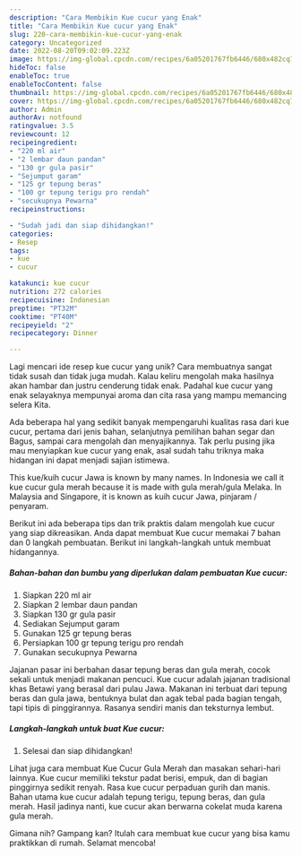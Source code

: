 ```yaml
---
description: "Cara Membikin Kue cucur yang Enak"
title: "Cara Membikin Kue cucur yang Enak"
slug: 220-cara-membikin-kue-cucur-yang-enak
category: Uncategorized
date: 2022-08-20T09:02:09.223Z
image: https://img-global.cpcdn.com/recipes/6a05201767fb6446/680x482cq70/kue-cucur-foto-resep-utama.jpg
hideToc: false
enableToc: true
enableTocContent: false
thumbnail: https://img-global.cpcdn.com/recipes/6a05201767fb6446/680x482cq70/kue-cucur-foto-resep-utama.jpg
cover: https://img-global.cpcdn.com/recipes/6a05201767fb6446/680x482cq70/kue-cucur-foto-resep-utama.jpg
author: Admin
authorAv: notfound
ratingvalue: 3.5
reviewcount: 12
recipeingredient:
- "220 ml air"
- "2 lembar daun pandan"
- "130 gr gula pasir"
- "Sejumput garam"
- "125 gr tepung beras"
- "100 gr tepung terigu pro rendah"
- "secukupnya Pewarna"
recipeinstructions:

- "Sudah jadi dan siap dihidangkan!"
categories:
- Resep
tags:
- kue
- cucur

katakunci: kue cucur 
nutrition: 272 calories
recipecuisine: Indonesian
preptime: "PT32M"
cooktime: "PT40M"
recipeyield: "2"
recipecategory: Dinner

---
```





Lagi mencari ide resep kue cucur yang unik? Cara membuatnya sangat tidak susah dan tidak juga mudah. Kalau keliru mengolah maka hasilnya akan hambar dan justru cenderung tidak enak. Padahal kue cucur yang enak selayaknya mempunyai aroma dan cita rasa yang mampu memancing selera Kita.





Ada beberapa hal yang sedikit banyak mempengaruhi kualitas rasa dari kue cucur, pertama dari jenis bahan, selanjutnya pemilihan bahan segar dan Bagus, sampai cara mengolah dan menyajikannya. Tak perlu pusing jika mau menyiapkan kue cucur yang enak,      asal sudah tahu triknya maka hidangan ini dapat menjadi sajian istimewa.














This kue/kuih cucur Jawa is known by many names. In Indonesia we call it kue cucur gula merah because it is made with gula merah/gula Melaka. In Malaysia and Singapore, it is known as kuih cucur Jawa, pinjaram / penyaram.






Berikut ini ada beberapa tips dan trik praktis dalam mengolah kue cucur yang siap dikreasikan. Anda dapat membuat Kue cucur memakai 7 bahan dan 0 langkah pembuatan. Berikut ini langkah-langkah untuk membuat hidangannya.

<!--inarticleads1-->

##### Bahan-bahan dan bumbu yang diperlukan dalam pembuatan Kue cucur:

1. Siapkan 220 ml air
1. Siapkan 2 lembar daun pandan
1. Siapkan 130 gr gula pasir
1. Sediakan Sejumput garam
1. Gunakan 125 gr tepung beras
1. Persiapkan 100 gr tepung terigu pro rendah
1. Gunakan secukupnya Pewarna


Jajanan pasar ini berbahan dasar tepung beras dan gula merah, cocok sekali untuk menjadi makanan pencuci. Kue cucur adalah jajanan tradisional khas Betawi yang berasal dari pulau Jawa. Makanan ini terbuat dari tepung beras dan gula jawa, bentuknya bulat dan agak tebal pada bagian tengah, tapi tipis di pinggirannya. Rasanya sendiri manis dan teksturnya lembut. 

<!--inarticleads2-->

##### Langkah-langkah untuk buat Kue cucur:


1. Selesai dan siap dihidangkan!

Lihat juga cara membuat Kue Cucur Gula Merah dan masakan sehari-hari lainnya. Kue cucur memiliki tekstur padat berisi, empuk, dan di bagian pinggirnya sedikit renyah. Rasa kue cucur perpaduan gurih dan manis. Bahan utama kue cucur adalah tepung terigu, tepung beras, dan gula merah. Hasil jadinya nanti, kue cucur akan berwarna cokelat muda karena gula merah. 

Gimana nih? Gampang kan? Itulah cara membuat kue cucur yang bisa kamu praktikkan di rumah. Selamat mencoba!
